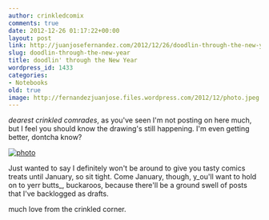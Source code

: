```yaml
---
author: crinkledcomix
comments: true
date: 2012-12-26 01:17:22+00:00
layout: post
link: http://juanjosefernandez.com/2012/12/26/doodlin-through-the-new-year/
slug: doodlin-through-the-new-year
title: doodlin' through the New Year
wordpress_id: 1433
categories:
- Notebooks
old: true
image: http://fernandezjuanjose.files.wordpress.com/2012/12/photo.jpeg
---
```


_dearest crinkled comrades_, as you've seen I'm not posting on here much, but I feel you should know the drawing's still happening. I'm even getting better, dontcha know?
<!--more-->


[![photo](http://fernandezjuanjose.files.wordpress.com/2012/12/photo.jpeg)](http://fernandezjuanjose.files.wordpress.com/2012/12/photo.jpeg)

Just wanted to say I definitely won't be around to give you tasty comics treats until January, so sit tight. Come January, though, y_ou'll want to hold on to yerr butts_, buckaroos, because there'll be a ground swell of posts that I've backlogged as drafts.

much love from the crinkled corner.
